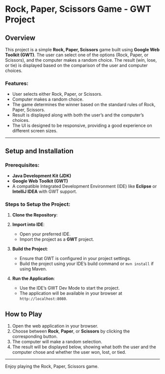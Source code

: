 # Rock, Paper, Scissors Game - GWT Project

## Overview

This project is a simple **Rock, Paper, Scissors** game built using **Google Web Toolkit (GWT)**. The user can select one of the options (Rock, Paper, or Scissors), and the computer makes a random choice. The result (win, lose, or tie) is displayed based on the comparison of the user and computer choices.

### Features:
- User selects either Rock, Paper, or Scissors.
- Computer makes a random choice.
- The game determines the winner based on the standard rules of Rock, Paper, Scissors.
- Result is displayed along with both the user’s and the computer’s choices.
- The UI is designed to be responsive, providing a good experience on different screen sizes.

---

## Setup and Installation

### Prerequisites:
- **Java Development Kit (JDK)**
- **Google Web Toolkit (GWT)**
- A compatible Integrated Development Environment (IDE) like **Eclipse** or **IntelliJ IDEA** with GWT support.

### Steps to Setup the Project:

1. **Clone the Repository**:

2. **Import into IDE**:
   - Open your preferred IDE.
   - Import the project as a **GWT** project.

3. **Build the Project**:
   - Ensure that GWT is configured in your project settings.
   - Build the project using your IDE’s build command or `mvn install` if using Maven.

4. **Run the Application**:
   - Use the IDE’s GWT Dev Mode to start the project.
   - The application will be available in your browser at `http://localhost:8080`.


## How to Play

1. Open the web application in your browser.
2. Choose between **Rock**, **Paper**, or **Scissors** by clicking the corresponding button.
3. The computer will make a random selection.
4. The result will be displayed below, showing what both the user and the computer chose and whether the user won, lost, or tied.

---

Enjoy playing the Rock, Paper, Scissors game.
